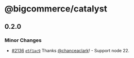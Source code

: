 # @bigcommerce/catalyst

## 0.2.0

### Minor Changes

- [#2136](https://github.com/bigcommerce/catalyst/pull/2136) [`e5f1ac9`](https://github.com/bigcommerce/catalyst/commit/e5f1ac9879319a66187d410a3dc6b2764b15a789) Thanks [@chanceaclark](https://github.com/chanceaclark)! - Support node 22.
